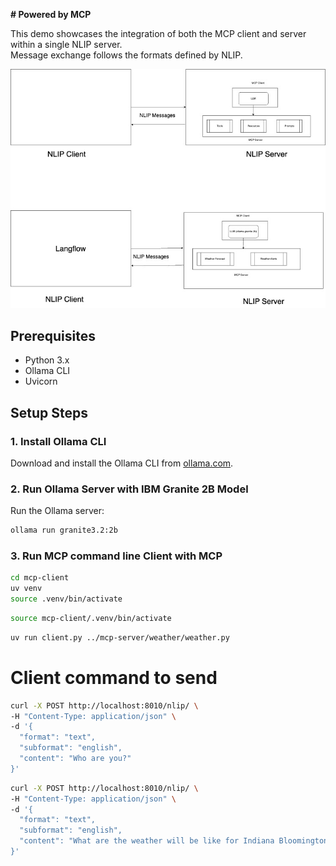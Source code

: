 
**# Powered by MCP**

This demo showcases the integration of both the MCP client and server within a single NLIP server.  
Message exchange follows the formats defined by NLIP.


![NLIP MCP Architecture](./NLIP_MCP.jpg)

## Prerequisites
- Python 3.x
- Ollama CLI
- Uvicorn

## Setup Steps

### 1. Install Ollama CLI
Download and install the Ollama CLI from [ollama.com](https://ollama.com).

### 2. Run Ollama Server with IBM Granite 2B Model
Run the Ollama server:

```bash
ollama run granite3.2:2b
```

### 3. Run MCP command line Client with MCP 

```bash
cd mcp-client  
uv venv
source .venv/bin/activate
```

```bash
source mcp-client/.venv/bin/activate
```
```bash
uv run client.py ../mcp-server/weather/weather.py
```


# Client command to send

```bash
curl -X POST http://localhost:8010/nlip/ \
-H "Content-Type: application/json" \
-d '{
  "format": "text",
  "subformat": "english",
  "content": "Who are you?"
}'
```

```bash
curl -X POST http://localhost:8010/nlip/ \
-H "Content-Type: application/json" \
-d '{
  "format": "text",
  "subformat": "english",
  "content": "What are the weather will be like for Indiana Bloomington?"
}'
```